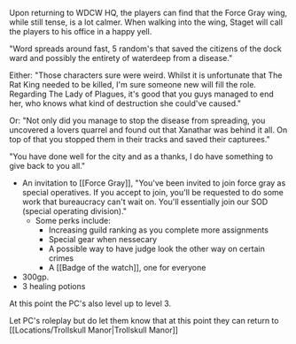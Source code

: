 Upon returning to WDCW HQ, the players can find that the Force Gray wing, while still tense, is a lot calmer. When walking into the wing, Staget will call the players to his office in a happy yell. 

"Word spreads around fast, 5 random's that saved the citizens of the dock ward and possibly the entirety of waterdeep from a disease."

Either:
"Those characters sure were weird. Whilst it is unfortunate that The Rat King needed to be killed, I'm sure someone new will fill the role. Regarding The Lady of Plagues, it's good that you guys managed to end her, who knows what kind of destruction she could've caused."

Or:
"Not only did you manage to stop the disease from spreading, you uncovered a lovers quarrel and found out that Xanathar was behind it all. On top of that you stopped them in their tracks and saved their capturees."


"You have done well for the city and as a thanks, I do have something to give back to you all."

- An invitation to [[Force Gray]], "You've been invited to join force gray as special operatives. If you accept to join, you'll be requested to do some work that bureaucracy can't wait on. You'll essentially join our SOD (special operating division)."
	- Some perks include:
		- Increasing guild ranking as you complete more assignments
		- Special gear when nessecary
		- A possible way to have judge look the other way on certain crimes
		- A [[Badge of the watch]], one for everyone
- 300gp.
- 3 healing potions

At this point the PC's also level up to level 3.

Let PC's roleplay but do let them know that at this point they can return to [[Locations/Trollskull Manor|Trollskull Manor]] 